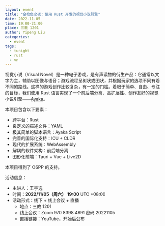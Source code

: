 ```yaml
---
layout: event
title: "金枪鱼之夜：使用 Rust 开发的视觉小说引擎"
date: 2022-11-05
time: 19:00-21:00
place: 三教 1201
author: Yipeng Liu
categories:
  - event
tags:
  - tunight
  - rust
  - vn
---
```


视觉小说（Visual Novel）是一种电子游戏，是有声读物的衍生产品：它通常以文字为主，辅助以图像与语音；游戏流程呈树状或图状，并根据玩家的选项不同有着不同的路线。这样的游戏创作比较复杂，有一定的门槛。着眼于简单、自由、专注的目标，我们使用 Rust 语言实现了一个前后端分离、高扩展性、创作友好的视觉小说引擎——[Ayaka](https://github.com/Uni-Gal/Ayaka)。

本项目包含以下要素：
* 跨平台：Rust
* 良定义的描述文件：YAML
* 极其简单的脚本语言：Ayaka Script
* 完善的国际化支持：ICU + CLDR
* 现代的扩展系统：WebAssembly
* 解耦的软件架构：前后端分离
* 图形化前端：Tauri + Vue + Live2D

本项目得到了 OSPP 的支持。

活动信息：

* 主讲人：王宇逸
* 时间：**2022/11/05（周六） 19:00** UTC +08:00
* 活动形式：线下 + 线上会议 + 直播
  * 地点：三教 1201
  * 线上会议：Zoom 970 8398 4891 密码 20221105
  * 直播链接：YouTube，开始后公布
